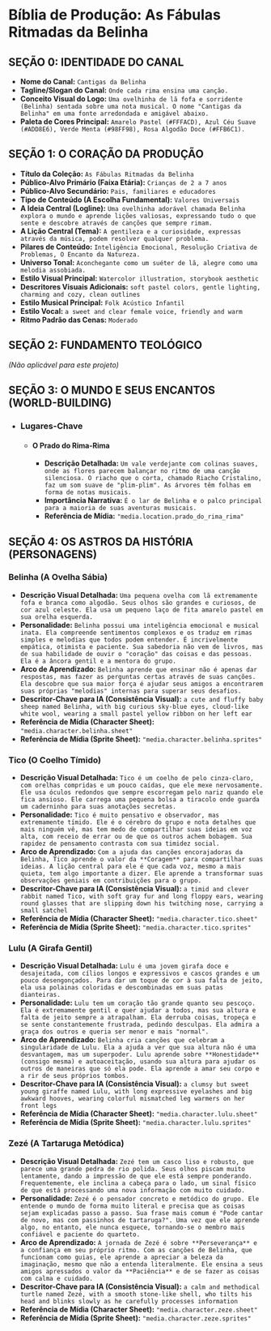 # Bíblia de Produção: As Fábulas Ritmadas da Belinha

## SEÇÃO 0: IDENTIDADE DO CANAL

- **Nome do Canal:** `Cantigas da Belinha`
- **Tagline/Slogan do Canal:** `Onde cada rima ensina uma canção.`
- **Conceito Visual do Logo:** `Uma ovelhinha de lã fofa e sorridente (Belinha) sentada sobre uma nota musical. O nome "Cantigas da Belinha" em uma fonte arredondada e amigável abaixo.`
- **Paleta de Cores Principal:** `Amarelo Pastel (#FFFACD), Azul Céu Suave (#ADD8E6), Verde Menta (#98FF98), Rosa Algodão Doce (#FFB6C1).`

## SEÇÃO 1: O CORAÇÃO DA PRODUÇÃO

- **Título da Coleção:** `As Fábulas Ritmadas da Belinha`
- **Público-Alvo Primário (Faixa Etária):** `Crianças de 2 a 7 anos`
- **Público-Alvo Secundário:** `Pais, familiares e educadores`
- **Tipo de Conteúdo (A Escolha Fundamental):** `Valores Universais`
- **A Ideia Central (Logline):** `Uma ovelhinha adorável chamada Belinha explora o mundo e aprende lições valiosas, expressando tudo o que sente e descobre através de canções que sempre rimam.`
- **A Lição Central (Tema):** `A gentileza e a curiosidade, expressas através da música, podem resolver qualquer problema.`
- **Pilares de Conteúdo:** `Inteligência Emocional, Resolução Criativa de Problemas, O Encanto da Natureza.`
- **Universo Tonal:** `Aconchegante como um suéter de lã, alegre como uma melodia assobiada.`
- **Estilo Visual Principal:** `Watercolor illustration, storybook aesthetic`
- **Descritores Visuais Adicionais:** `soft pastel colors, gentle lighting, charming and cozy, clean outlines`
- **Estilo Musical Principal:** `Folk Acústico Infantil`
- **Estilo Vocal:** `a sweet and clear female voice, friendly and warm`
- **Ritmo Padrão das Cenas:** `Moderado`

## SEÇÃO 2: FUNDAMENTO TEOLÓGICO

*(Não aplicável para este projeto)*

## SEÇÃO 3: O MUNDO E SEUS ENCANTOS (WORLD-BUILDING)

- ### Lugares-Chave

  - #### O Prado do Rima-Rima

    - **Descrição Detalhada:** `Um vale verdejante com colinas suaves, onde as flores parecem balançar no ritmo de uma canção silenciosa. O riacho que o corta, chamado Riacho Cristalino, faz um som suave de "plim-plim". As árvores têm folhas em forma de notas musicais.`
    - **Importância Narrativa:** `É o lar de Belinha e o palco principal para a maioria de suas aventuras musicais.`
    - **Referência de Mídia:** `"media.location.prado_do_rima_rima"`

## SEÇÃO 4: OS ASTROS DA HISTÓRIA (PERSONAGENS)

### Belinha (A Ovelha Sábia)

- **Descrição Visual Detalhada:** `Uma pequena ovelha com lã extremamente fofa e branca como algodão. Seus olhos são grandes e curiosos, de cor azul celeste. Ela usa um pequeno laço de fita amarelo pastel em sua orelha esquerda.`
- **Personalidade:** `Belinha possui uma inteligência emocional e musical inata. Ela compreende sentimentos complexos e os traduz em rimas simples e melodias que todos podem entender. É incrivelmente empática, otimista e paciente. Sua sabedoria não vem de livros, mas de sua habilidade de ouvir o "coração" das coisas e das pessoas. Ela é a âncora gentil e a mentora do grupo.`
- **Arco de Aprendizado:** `Belinha aprende que ensinar não é apenas dar respostas, mas fazer as perguntas certas através de suas canções. Ela descobre que sua maior força é ajudar seus amigos a encontrarem suas próprias "melodias" internas para superar seus desafios.`
- **Descritor-Chave para IA (Consistência Visual):** `a cute and fluffy baby sheep named Belinha, with big curious sky-blue eyes, cloud-like white wool, wearing a small pastel yellow ribbon on her left ear`
- **Referência de Mídia (Character Sheet):** `"media.character.belinha.sheet"`
- **Referência de Mídia (Sprite Sheet):** `"media.character.belinha.sprites"`

### Tico (O Coelho Tímido)

- **Descrição Visual Detalhada:** `Tico é um coelho de pelo cinza-claro, com orelhas compridas e um pouco caídas, que ele mexe nervosamente. Ele usa óculos redondos que sempre escorregam pelo nariz quando ele fica ansioso. Ele carrega uma pequena bolsa a tiracolo onde guarda um caderninho para suas anotações secretas.`
- **Personalidade:** `Tico é muito pensativo e observador, mas extremamente tímido. Ele é o cérebro do grupo e nota detalhes que mais ninguém vê, mas tem medo de compartilhar suas ideias em voz alta, com receio de errar ou de que os outros achem bobagem. Sua rapidez de pensamento contrasta com sua timidez social.`
- **Arco de Aprendizado:** `Com a ajuda das canções encorajadoras da Belinha, Tico aprende o valor da **Coragem** para compartilhar suas ideias. A lição central para ele é que cada voz, mesmo a mais quieta, tem algo importante a dizer. Ele aprende a transformar suas observações geniais em contribuições para o grupo.`
- **Descritor-Chave para IA (Consistência Visual):** `a timid and clever rabbit named Tico, with soft gray fur and long floppy ears, wearing round glasses that are slipping down his twitching nose, carrying a small satchel`
- **Referência de Mídia (Character Sheet):** `"media.character.tico.sheet"`
- **Referência de Mídia (Sprite Sheet):** `"media.character.tico.sprites"`

### Lulu (A Girafa Gentil)

- **Descrição Visual Detalhada:** `Lulu é uma jovem girafa doce e desajeitada, com cílios longos e expressivos e cascos grandes e um pouco desengonçados. Para dar um toque de cor à sua falta de jeito, ela usa polainas coloridas e descombinadas em suas patas dianteiras.`
- **Personalidade:** `Lulu tem um coração tão grande quanto seu pescoço. Ela é extremamente gentil e quer ajudar a todos, mas sua altura e falta de jeito sempre a atrapalham. Ela derruba coisas, tropeça e se sente constantemente frustrada, pedindo desculpas. Ela admira a graça dos outros e queria ser menor e mais "normal".`
- **Arco de Aprendizado:** `Belinha cria canções que celebram a singularidade de Lulu. Ela a ajuda a ver que sua altura não é uma desvantagem, mas um superpoder. Lulu aprende sobre **Honestidade** (consigo mesma) e autoaceitação, usando sua altura para ajudar os outros de maneiras que só ela pode. Ela aprende a amar seu corpo e a rir de seus próprios tombos.`
- **Descritor-Chave para IA (Consistência Visual):** `a clumsy but sweet young giraffe named Lulu, with long expressive eyelashes and big awkward hooves, wearing colorful mismatched leg warmers on her front legs`
- **Referência de Mídia (Character Sheet):** `"media.character.lulu.sheet"`
- **Referência de Mídia (Sprite Sheet):** `"media.character.lulu.sprites"`

### Zezé (A Tartaruga Metódica)

- **Descrição Visual Detalhada:** `Zezé tem um casco liso e robusto, que parece uma grande pedra de rio polida. Seus olhos piscam muito lentamente, dando a impressão de que ele está sempre ponderando. Frequentemente, ele inclina a cabeça para o lado, um sinal físico de que está processando uma nova informação com muito cuidado.`
- **Personalidade:** `Zezé é o pensador concreto e metódico do grupo. Ele entende o mundo de forma muito literal e precisa que as coisas sejam explicadas passo a passo. Sua frase mais comum é "Pode cantar de novo, mas com passinhos de tartaruga?". Uma vez que ele aprende algo, no entanto, ele nunca esquece, tornando-se o membro mais confiável e paciente do quarteto.`
- **Arco de Aprendizado:** `A jornada de Zezé é sobre **Perseverança** e a confiança em seu próprio ritmo. Com as canções de Belinha, que funcionam como guias, ele aprende a apreciar a beleza da imaginação, mesmo que não a entenda literalmente. Ele ensina a seus amigos apressados o valor da **Paciência** e de se fazer as coisas com calma e cuidado.`
- **Descritor-Chave para IA (Consistência Visual):** `a calm and methodical turtle named Zezé, with a smooth stone-like shell, who tilts his head and blinks slowly as he carefully processes information`
- **Referência de Mídia (Character Sheet):** `"media.character.zeze.sheet"`
- **Referência de Mídia (Sprite Sheet):** `"media.character.zeze.sprites"`
